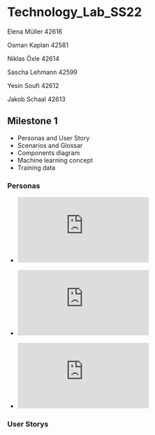 # <h1>Technology_Lab_SS22</h1>

<p>Elena Müller 42616</p>
<p>Osman Kaplan 42581 </p>
<p>Niklas Öxle 42614 </p>
<p>Sascha Lehmann 42599 </p>
<p>Yesin Soufi 42612 </p>
<p>Jakob Schaal 42613 </p>

<h2> Milestone 1 </h2>

 <ul>
    <li>Personas and User Story</li>
    <li>Scenarios and Glossar</li>
    <li>Components diagram</li>
  <li>Machine learning concept</li>
  <li>Training data</li>
  
</ul>

<h3>Personas</h3>

* ![Persona Lisa Sakub](https://github.com/YesinSoufi/Technology_Lab_SS22/blob/main/assets/Persona_LisaSakob.pdf)

* ![Persona Giovanni Kosman](https://github.com/YesinSoufi/Technology_Lab_SS22/blob/main/assets/Persona_Giovanni_Kosman.pdf)

* ![Persona Freddy Tehmann](https://github.com/YesinSoufi/Technology_Lab_SS22/blob/main/assets/Persona_FreddyTehmann.pdf)

<h3>User Storys</h3>